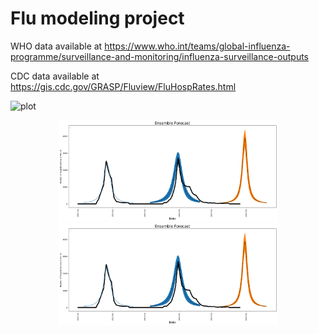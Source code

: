 # Flu modeling project

WHO data available at https://www.who.int/teams/global-influenza-programme/surveillance-and-monitoring/influenza-surveillance-outputs

CDC data available at https://gis.cdc.gov/GRASP/Fluview/FluHospRates.html

![plot](https://github.com/ctjohnson2/flu/tree/main/Pictures/Forecasts.png?raw=true)

<p align="center">
  <img src="Pictures/Forecasts.png" width="350" title="hover text">
  <img src="Pictures/Forecasts.png" width="350" alt="accessibility text">
</p>
